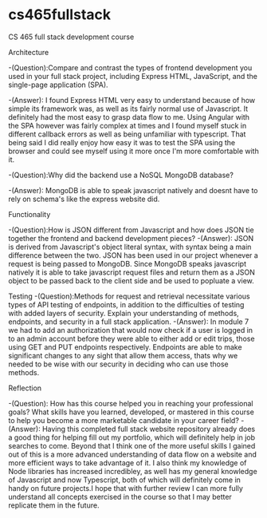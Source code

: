 # cs465fullstack
CS 465 full stack development course

Architecture

-(Question):Compare and contrast the types of frontend development you used in your full stack project, including Express HTML, JavaScript, and the single-page application (SPA).

-(Answer): I found Express HTML very easy to understand because of how simple its framework was, as well as its fairly normal use of Javascript. It definitely had the most easy to grasp data flow to me. Using Angular with the SPA however was fairly complex at times and I found myself stuck in different callback errors as well as being unfamiliar with typescript. That being said I did really enjoy how easy it was to test the SPA using the browser and could see myself using it more once I'm more comfortable with it.

-(Question):Why did the backend use a NoSQL MongoDB database?

-(Answer): MongoDB is able to speak javascript natively and doesnt have to rely on schema's like the express website did.


Functionality

-(Question):How is JSON different from Javascript and how does JSON tie together the frontend and backend development pieces?
-(Answer): JSON is derived from Javascript's object literal syntax, with syntax being a main difference between the two. JSON has been used in our project whenever a request is being passed to MongoDB. Since MongoDB speaks javascript natively it is able to take javascript request files and return them as a JSON object to be passed back to the client side and be used to popluate a view.


Testing
-(Question):Methods for request and retrieval necessitate various types of API testing of endpoints, in addition to the difficulties of testing with added layers of security. Explain your understanding of methods, endpoints, and security in a full stack application.
-(Answer): In module 7 we had to add an authorization that would now check if a user is logged in to an admin account before they were able to either add or edit trips, those using GET and PUT endpoints respectively. Endpoints are able to make significant changes to any sight that allow them access, thats why we needed to be wise with our security in deciding who can use those methods.


Reflection

-(Question): How has this course helped you in reaching your professional goals? What skills have you learned, developed, or mastered in this course to help you become a more marketable candidate in your career field?
-(Answer): Having this completed full stack website repository already does a good thing for helping fill out my portfolio, which will definitely help in job searches to come. Beyond that I think one of the more useful skills I gained out of this is a more advanced understanding of data flow on a website and more efficient ways to take advantage of it. I also think my knowledge of Node libraries has increased incredibley, as well has my general knowledge of Javascript and now Typescript, both of which will definitely come in handy on future projects.I hope that with further review I can more fully understand all concepts exercised in the course so that I may better replicate them in the future.
